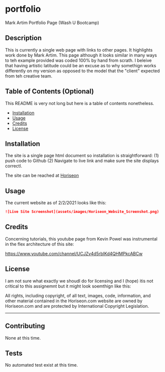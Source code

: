 # portfolio
Mark Artim Portfolio Page (Wash U Bootcamp)

## Description 

This is currently a single web page with links to other pages. It highlights work done by Mark Artim. This page although it looks similar in many ways to teh example provided was coded 100% by hand from scrath. I beleive that having artistic latitude could be an excuse as to why somethign works differently on my version as opposed to the model that the "client" expected from teh creative team. 

## Table of Contents (Optional)

This README is very not long but here is a table of contents nonetheless.

* [Installation](#installation)
* [Usage](#usage)
* [Credits](#credits)
* [License](#license)


## Installation

The site is a single page html document so installation is straightforward: (1) push code to Github (2) Navigate to live link and make sure the site displays correctl.

The site can be reached at [Horiseon](https://mark-artim.github.io/portfolio/) 

## Usage 

The current website as of 2/2/2021 looks like this:

```md
![Live Site Screenshot](assets/images/Horiseon_Website_Screenshot.png)
```


## Credits

Concerning tutorials, this youtube page from Kevin Powel was instrumental in the flex architecture of this site: 

https://www.youtube.com/channel/UCJZv4d5rbIKd4QHMPkcABCw


## License

I am not sure what exactly we shoudl do for licensing and I (hope) itis not critical to this assignemnt but it might look soemthign like this:

All rights, including copyright, of all text, images, code, information, and other material contained in the Horiseon.com website are owned by Horiseon.com and are protected by International Copyright Legislation. 

---

## Contributing

None at this time.

## Tests

No automated test exist at this time.
